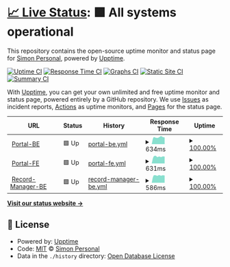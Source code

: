 # [📈 Live Status](https://status.junkunren.com): <!--live status--> **🟩 All systems operational**

This repository contains the open-source uptime monitor and status page for [Simon Personal](https://status.junkunren.com), powered by [Upptime](https://github.com/upptime/upptime).

[![Uptime CI](https://github.com/simonrenorg/status/workflows/Uptime%20CI/badge.svg)](https://github.com/simonrenorg/status/actions?query=workflow%3A%22Uptime+CI%22)
[![Response Time CI](https://github.com/simonrenorg/status/workflows/Response%20Time%20CI/badge.svg)](https://github.com/simonrenorg/status/actions?query=workflow%3A%22Response+Time+CI%22)
[![Graphs CI](https://github.com/simonrenorg/status/workflows/Graphs%20CI/badge.svg)](https://github.com/simonrenorg/status/actions?query=workflow%3A%22Graphs+CI%22)
[![Static Site CI](https://github.com/simonrenorg/status/workflows/Static%20Site%20CI/badge.svg)](https://github.com/simonrenorg/status/actions?query=workflow%3A%22Static+Site+CI%22)
[![Summary CI](https://github.com/simonrenorg/status/workflows/Summary%20CI/badge.svg)](https://github.com/simonrenorg/status/actions?query=workflow%3A%22Summary+CI%22)

With [Upptime](https://upptime.js.org), you can get your own unlimited and free uptime monitor and status page, powered entirely by a GitHub repository. We use [Issues](https://github.com/simonrenorg/status/issues) as incident reports, [Actions](https://github.com/simonrenorg/status/actions) as uptime monitors, and [Pages](https://status.junkunren.com) for the status page.

<!--start: status pages-->
<!-- This summary is generated by Upptime (https://github.com/upptime/upptime) -->
<!-- Do not edit this manually, your changes will be overwritten -->
<!-- prettier-ignore -->
| URL | Status | History | Response Time | Uptime |
| --- | ------ | ------- | ------------- | ------ |
| <img alt="" src="https://icons.duckduckgo.com/ip3/api.junkunren.com.ico" height="13"> [Portal-BE](https://api.junkunren.com/portal/) | 🟩 Up | [portal-be.yml](https://github.com/simonrenorg/status/commits/HEAD/history/portal-be.yml) | <details><summary><img alt="Response time graph" src="./graphs/portal-be/response-time-week.png" height="20"> 634ms</summary><br><a href="https://status.junkunren.com/history/portal-be"><img alt="Response time 670" src="https://img.shields.io/endpoint?url=https%3A%2F%2Fraw.githubusercontent.com%2Fsimonrenorg%2Fstatus%2FHEAD%2Fapi%2Fportal-be%2Fresponse-time.json"></a><br><a href="https://status.junkunren.com/history/portal-be"><img alt="24-hour response time 617" src="https://img.shields.io/endpoint?url=https%3A%2F%2Fraw.githubusercontent.com%2Fsimonrenorg%2Fstatus%2FHEAD%2Fapi%2Fportal-be%2Fresponse-time-day.json"></a><br><a href="https://status.junkunren.com/history/portal-be"><img alt="7-day response time 634" src="https://img.shields.io/endpoint?url=https%3A%2F%2Fraw.githubusercontent.com%2Fsimonrenorg%2Fstatus%2FHEAD%2Fapi%2Fportal-be%2Fresponse-time-week.json"></a><br><a href="https://status.junkunren.com/history/portal-be"><img alt="30-day response time 710" src="https://img.shields.io/endpoint?url=https%3A%2F%2Fraw.githubusercontent.com%2Fsimonrenorg%2Fstatus%2FHEAD%2Fapi%2Fportal-be%2Fresponse-time-month.json"></a><br><a href="https://status.junkunren.com/history/portal-be"><img alt="1-year response time 670" src="https://img.shields.io/endpoint?url=https%3A%2F%2Fraw.githubusercontent.com%2Fsimonrenorg%2Fstatus%2FHEAD%2Fapi%2Fportal-be%2Fresponse-time-year.json"></a></details> | <details><summary><a href="https://status.junkunren.com/history/portal-be">100.00%</a></summary><a href="https://status.junkunren.com/history/portal-be"><img alt="All-time uptime 93.54%" src="https://img.shields.io/endpoint?url=https%3A%2F%2Fraw.githubusercontent.com%2Fsimonrenorg%2Fstatus%2FHEAD%2Fapi%2Fportal-be%2Fuptime.json"></a><br><a href="https://status.junkunren.com/history/portal-be"><img alt="24-hour uptime 100.00%" src="https://img.shields.io/endpoint?url=https%3A%2F%2Fraw.githubusercontent.com%2Fsimonrenorg%2Fstatus%2FHEAD%2Fapi%2Fportal-be%2Fuptime-day.json"></a><br><a href="https://status.junkunren.com/history/portal-be"><img alt="7-day uptime 100.00%" src="https://img.shields.io/endpoint?url=https%3A%2F%2Fraw.githubusercontent.com%2Fsimonrenorg%2Fstatus%2FHEAD%2Fapi%2Fportal-be%2Fuptime-week.json"></a><br><a href="https://status.junkunren.com/history/portal-be"><img alt="30-day uptime 100.00%" src="https://img.shields.io/endpoint?url=https%3A%2F%2Fraw.githubusercontent.com%2Fsimonrenorg%2Fstatus%2FHEAD%2Fapi%2Fportal-be%2Fuptime-month.json"></a><br><a href="https://status.junkunren.com/history/portal-be"><img alt="1-year uptime 93.54%" src="https://img.shields.io/endpoint?url=https%3A%2F%2Fraw.githubusercontent.com%2Fsimonrenorg%2Fstatus%2FHEAD%2Fapi%2Fportal-be%2Fuptime-year.json"></a></details>
| <img alt="" src="https://icons.duckduckgo.com/ip3/portal.junkunren.com.ico" height="13"> [Portal-FE](https://portal.junkunren.com) | 🟩 Up | [portal-fe.yml](https://github.com/simonrenorg/status/commits/HEAD/history/portal-fe.yml) | <details><summary><img alt="Response time graph" src="./graphs/portal-fe/response-time-week.png" height="20"> 631ms</summary><br><a href="https://status.junkunren.com/history/portal-fe"><img alt="Response time 647" src="https://img.shields.io/endpoint?url=https%3A%2F%2Fraw.githubusercontent.com%2Fsimonrenorg%2Fstatus%2FHEAD%2Fapi%2Fportal-fe%2Fresponse-time.json"></a><br><a href="https://status.junkunren.com/history/portal-fe"><img alt="24-hour response time 634" src="https://img.shields.io/endpoint?url=https%3A%2F%2Fraw.githubusercontent.com%2Fsimonrenorg%2Fstatus%2FHEAD%2Fapi%2Fportal-fe%2Fresponse-time-day.json"></a><br><a href="https://status.junkunren.com/history/portal-fe"><img alt="7-day response time 631" src="https://img.shields.io/endpoint?url=https%3A%2F%2Fraw.githubusercontent.com%2Fsimonrenorg%2Fstatus%2FHEAD%2Fapi%2Fportal-fe%2Fresponse-time-week.json"></a><br><a href="https://status.junkunren.com/history/portal-fe"><img alt="30-day response time 676" src="https://img.shields.io/endpoint?url=https%3A%2F%2Fraw.githubusercontent.com%2Fsimonrenorg%2Fstatus%2FHEAD%2Fapi%2Fportal-fe%2Fresponse-time-month.json"></a><br><a href="https://status.junkunren.com/history/portal-fe"><img alt="1-year response time 647" src="https://img.shields.io/endpoint?url=https%3A%2F%2Fraw.githubusercontent.com%2Fsimonrenorg%2Fstatus%2FHEAD%2Fapi%2Fportal-fe%2Fresponse-time-year.json"></a></details> | <details><summary><a href="https://status.junkunren.com/history/portal-fe">100.00%</a></summary><a href="https://status.junkunren.com/history/portal-fe"><img alt="All-time uptime 93.56%" src="https://img.shields.io/endpoint?url=https%3A%2F%2Fraw.githubusercontent.com%2Fsimonrenorg%2Fstatus%2FHEAD%2Fapi%2Fportal-fe%2Fuptime.json"></a><br><a href="https://status.junkunren.com/history/portal-fe"><img alt="24-hour uptime 100.00%" src="https://img.shields.io/endpoint?url=https%3A%2F%2Fraw.githubusercontent.com%2Fsimonrenorg%2Fstatus%2FHEAD%2Fapi%2Fportal-fe%2Fuptime-day.json"></a><br><a href="https://status.junkunren.com/history/portal-fe"><img alt="7-day uptime 100.00%" src="https://img.shields.io/endpoint?url=https%3A%2F%2Fraw.githubusercontent.com%2Fsimonrenorg%2Fstatus%2FHEAD%2Fapi%2Fportal-fe%2Fuptime-week.json"></a><br><a href="https://status.junkunren.com/history/portal-fe"><img alt="30-day uptime 100.00%" src="https://img.shields.io/endpoint?url=https%3A%2F%2Fraw.githubusercontent.com%2Fsimonrenorg%2Fstatus%2FHEAD%2Fapi%2Fportal-fe%2Fuptime-month.json"></a><br><a href="https://status.junkunren.com/history/portal-fe"><img alt="1-year uptime 93.56%" src="https://img.shields.io/endpoint?url=https%3A%2F%2Fraw.githubusercontent.com%2Fsimonrenorg%2Fstatus%2FHEAD%2Fapi%2Fportal-fe%2Fuptime-year.json"></a></details>
| <img alt="" src="https://icons.duckduckgo.com/ip3/api.173389.xyz.ico" height="13"> [Record-Manager-BE](https://api.173389.xyz/record-manager/healthz) | 🟩 Up | [record-manager-be.yml](https://github.com/simonrenorg/status/commits/HEAD/history/record-manager-be.yml) | <details><summary><img alt="Response time graph" src="./graphs/record-manager-be/response-time-week.png" height="20"> 586ms</summary><br><a href="https://status.junkunren.com/history/record-manager-be"><img alt="Response time 667" src="https://img.shields.io/endpoint?url=https%3A%2F%2Fraw.githubusercontent.com%2Fsimonrenorg%2Fstatus%2FHEAD%2Fapi%2Frecord-manager-be%2Fresponse-time.json"></a><br><a href="https://status.junkunren.com/history/record-manager-be"><img alt="24-hour response time 580" src="https://img.shields.io/endpoint?url=https%3A%2F%2Fraw.githubusercontent.com%2Fsimonrenorg%2Fstatus%2FHEAD%2Fapi%2Frecord-manager-be%2Fresponse-time-day.json"></a><br><a href="https://status.junkunren.com/history/record-manager-be"><img alt="7-day response time 586" src="https://img.shields.io/endpoint?url=https%3A%2F%2Fraw.githubusercontent.com%2Fsimonrenorg%2Fstatus%2FHEAD%2Fapi%2Frecord-manager-be%2Fresponse-time-week.json"></a><br><a href="https://status.junkunren.com/history/record-manager-be"><img alt="30-day response time 646" src="https://img.shields.io/endpoint?url=https%3A%2F%2Fraw.githubusercontent.com%2Fsimonrenorg%2Fstatus%2FHEAD%2Fapi%2Frecord-manager-be%2Fresponse-time-month.json"></a><br><a href="https://status.junkunren.com/history/record-manager-be"><img alt="1-year response time 667" src="https://img.shields.io/endpoint?url=https%3A%2F%2Fraw.githubusercontent.com%2Fsimonrenorg%2Fstatus%2FHEAD%2Fapi%2Frecord-manager-be%2Fresponse-time-year.json"></a></details> | <details><summary><a href="https://status.junkunren.com/history/record-manager-be">100.00%</a></summary><a href="https://status.junkunren.com/history/record-manager-be"><img alt="All-time uptime 100.00%" src="https://img.shields.io/endpoint?url=https%3A%2F%2Fraw.githubusercontent.com%2Fsimonrenorg%2Fstatus%2FHEAD%2Fapi%2Frecord-manager-be%2Fuptime.json"></a><br><a href="https://status.junkunren.com/history/record-manager-be"><img alt="24-hour uptime 100.00%" src="https://img.shields.io/endpoint?url=https%3A%2F%2Fraw.githubusercontent.com%2Fsimonrenorg%2Fstatus%2FHEAD%2Fapi%2Frecord-manager-be%2Fuptime-day.json"></a><br><a href="https://status.junkunren.com/history/record-manager-be"><img alt="7-day uptime 100.00%" src="https://img.shields.io/endpoint?url=https%3A%2F%2Fraw.githubusercontent.com%2Fsimonrenorg%2Fstatus%2FHEAD%2Fapi%2Frecord-manager-be%2Fuptime-week.json"></a><br><a href="https://status.junkunren.com/history/record-manager-be"><img alt="30-day uptime 100.00%" src="https://img.shields.io/endpoint?url=https%3A%2F%2Fraw.githubusercontent.com%2Fsimonrenorg%2Fstatus%2FHEAD%2Fapi%2Frecord-manager-be%2Fuptime-month.json"></a><br><a href="https://status.junkunren.com/history/record-manager-be"><img alt="1-year uptime 100.00%" src="https://img.shields.io/endpoint?url=https%3A%2F%2Fraw.githubusercontent.com%2Fsimonrenorg%2Fstatus%2FHEAD%2Fapi%2Frecord-manager-be%2Fuptime-year.json"></a></details>

<!--end: status pages-->

[**Visit our status website →**](https://status.junkunren.com)

## 📄 License

- Powered by: [Upptime](https://github.com/upptime/upptime)
- Code: [MIT](./LICENSE) © [Simon Personal](https://status.junkunren.com)
- Data in the `./history` directory: [Open Database License](https://opendatacommons.org/licenses/odbl/1-0/)
